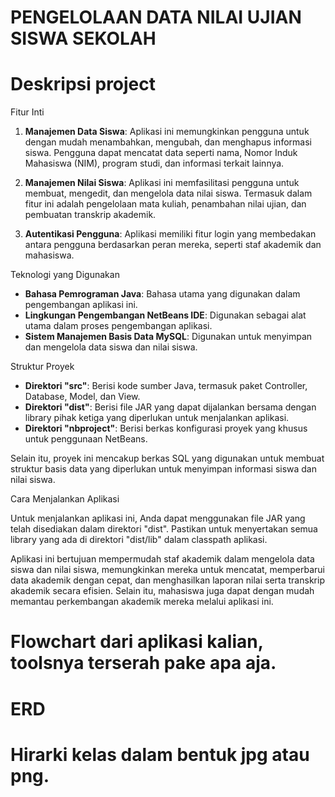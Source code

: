 
# PENGELOLAAN DATA NILAI UJIAN SISWA SEKOLAH

# Deskripsi project

Fitur Inti

1. **Manajemen Data Siswa**: Aplikasi ini memungkinkan pengguna untuk dengan mudah menambahkan, mengubah, dan menghapus informasi siswa. Pengguna dapat mencatat data seperti nama, Nomor Induk Mahasiswa (NIM), program studi, dan informasi terkait lainnya.

2. **Manajemen Nilai Siswa**: Aplikasi ini memfasilitasi pengguna untuk membuat, mengedit, dan mengelola data nilai siswa. Termasuk dalam fitur ini adalah pengelolaan mata kuliah, penambahan nilai ujian, dan pembuatan transkrip akademik.

3. **Autentikasi Pengguna**: Aplikasi memiliki fitur login yang membedakan antara pengguna berdasarkan peran mereka, seperti staf akademik dan mahasiswa.

Teknologi yang Digunakan

- **Bahasa Pemrograman Java**: Bahasa utama yang digunakan dalam pengembangan aplikasi ini.
- **Lingkungan Pengembangan NetBeans IDE**: Digunakan sebagai alat utama dalam proses pengembangan aplikasi.
- **Sistem Manajemen Basis Data MySQL**: Digunakan untuk menyimpan dan mengelola data siswa dan nilai siswa.

Struktur Proyek

- **Direktori "src"**: Berisi kode sumber Java, termasuk paket Controller, Database, Model, dan View.
- **Direktori "dist"**: Berisi file JAR yang dapat dijalankan bersama dengan library pihak ketiga yang diperlukan untuk menjalankan aplikasi.
- **Direktori "nbproject"**: Berisi berkas konfigurasi proyek yang khusus untuk penggunaan NetBeans.

Selain itu, proyek ini mencakup berkas SQL yang digunakan untuk membuat struktur basis data yang diperlukan untuk menyimpan informasi siswa dan nilai siswa.

Cara Menjalankan Aplikasi

Untuk menjalankan aplikasi ini, Anda dapat menggunakan file JAR yang telah disediakan dalam direktori "dist". Pastikan untuk menyertakan semua library yang ada di direktori "dist/lib" dalam classpath aplikasi.

Aplikasi ini bertujuan mempermudah staf akademik dalam mengelola data siswa dan nilai siswa, memungkinkan mereka untuk mencatat, memperbarui data akademik dengan cepat, dan menghasilkan laporan nilai serta transkrip akademik secara efisien. Selain itu, mahasiswa juga dapat dengan mudah memantau perkembangan akademik mereka melalui aplikasi ini.
# Flowchart dari aplikasi kalian, toolsnya terserah pake apa aja.
# ERD
# Hirarki kelas dalam bentuk jpg atau png.

